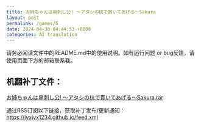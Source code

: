 ```yaml
---
title: お姉ちゃんは串刺し公! ～アタシの杭で貫いてあげる～Sakura
layout: post
permalink: /games/5
date: 2024-04-30 04:44:53 +0800
categories: AI translation
---
```



请务必阅读文件中的README.md中的使用说明。如有运行问题 or bug反馈，请使用页面下方的邮箱联系我。

## 机翻补丁文件：

[お姉ちゃんは串刺し公! ～アタシの杭で貫いてあげる～Sakura.rar](../resources/%E3%81%8A%E5%A7%89%E3%81%A1%E3%82%83%E3%82%93%E3%81%AF%E4%B8%B2%E5%88%BA%E3%81%97%E5%85%AC%21%20%EF%BD%9E%E3%82%A2%E3%82%BF%E3%82%B7%E3%81%AE%E6%9D%AD%E3%81%A7%E8%B2%AB%E3%81%84%E3%81%A6%E3%81%82%E3%81%92%E3%82%8B%EF%BD%9ESakura.rar)

 

通过RSS订阅以下链接，获取补丁发布/更新通知：https://jyxjyx1234.github.io/feed.xml

